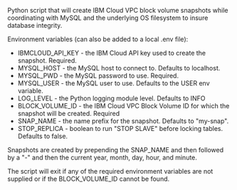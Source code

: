 Python script that will create IBM Cloud VPC block volume snapshots while coordinating with MySQL and the underlying OS filesystem to insure database integrity.

Environment variables (can also be added to a local .env file):
* IBMCLOUD_API_KEY - the IBM Cloud API key used to create the snapshot.  Required.
* MYSQL_HOST - the MySQL host to connect to. Defaults to localhost.
* MYSQL_PWD - the MySQL password to use.  Required.
* MYSQL_USER - the MySQL user to use.  Defaults to the USER env variable.
* LOG_LEVEL - the Python logging module level.  Defaults to INFO
* BLOCK_VOLUME_ID - the IBM Cloud VPC Block Volume ID for which the snapshot will be created.  Required
* SNAP_NAME - the name prefix for the snapshot.  Defaults to "my-snap".
* STOP_REPLICA - boolean to run "STOP SLAVE" before locking tables.  Defaults to false.

Snapshots are created by prepending the SNAP_NAME and then followed by a "-" and then the current year, month, day, hour, and minute.

The script will exit if any of the required environment variables are not supplied or if the BLOCK_VOLUME_ID cannot be found.